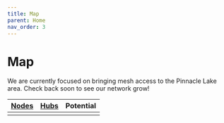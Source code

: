 ```yaml
---
title: Map
parent: Home
nav_order: 3
---
```


<head>
  <meta charset="utf-8">
  <link rel="stylesheet" href="/assets/css/ol.css" type="text/css">
  <script src="/assets/js/ol.js"></script>
</head>

# Map

We are currently focused on bringing mesh access to the Pinnacle Lake area. Check back soon to see our network grow!

|<a href="/docs/nodes"><span class="node-active">Nodes</span></a>|<a href="/docs/hubs"><span class="hub-active">Hubs</span></a>|<span class="node-potential">Potential</span>|
|:----:|:----:|:----:|
|<span id="active-nodes-total"></span>|<span id="active-hubs-total"></span>|<span id="potential-nodes-total"></span>|



<div id="momesh-map" class="map"></div>

<script src="/assets/js/map.js"></script>
